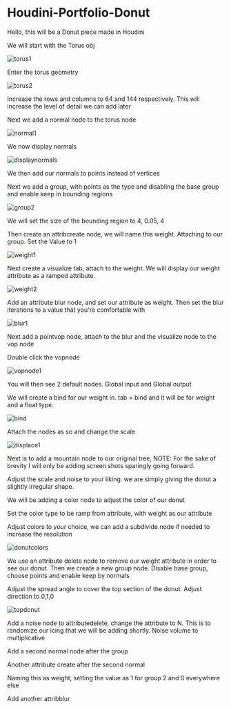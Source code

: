 # Houdini-Portfolio-Donut

Hello, this will be a Donut piece made in Houdini

We will start with the Torus obj 

![torus1](https://user-images.githubusercontent.com/103074186/163476330-cd17f871-3fff-47ee-83ad-86a4d17646e5.PNG)

Enter the torus geometry

![torus2](https://user-images.githubusercontent.com/103074186/163476716-df755dc0-2ada-4df2-8fcb-73dfc5bcb4e9.PNG)

Increase the rows and columns to 64 and 144 respectively. This will increase the level of detail we can add later

Next we add a normal node to the torus node

![normal1](https://user-images.githubusercontent.com/103074186/163477501-612a18c3-5ce5-49b1-aa09-8e1d1a5df58b.PNG)

We now display normals 

![displaynormals](https://user-images.githubusercontent.com/103074186/163478025-b84e3d64-5d2f-4550-bb12-ef735ae06860.PNG)

We then add our normals to points instead of vertices

Next we add a group, with points as the type and disabling the base group and enable keep in bounding regions

![group2](https://user-images.githubusercontent.com/103074186/163479427-24e51115-b09c-4c7d-a28b-c5cafd4d5c52.PNG)

We will set the size of the bounding region to 4, 0.05, 4

Then create an attribcreate node, we will name this weight. Attaching to our group. Set the Value to 1

![weight1](https://user-images.githubusercontent.com/103074186/163480101-893449a5-87ba-487d-8976-98c140adab64.PNG)

Next create a visualize tab, attach to the weight. We will display our weight attribute as a ramped attribute. 

![weight2](https://user-images.githubusercontent.com/103074186/163480875-f3f3f588-045a-480e-895f-6eba867d316e.PNG)

Add an attribute blur node, and set our attribute as weight. Then set the blur iterations to a value that you're comfortable with

![blur1](https://user-images.githubusercontent.com/103074186/163481462-01882f06-f9e3-434b-b58d-76518c731cad.PNG)

Next add a pointvop node, attach to the blur and the visualize node to the vop node

Double click the vopnode

![vopnode1](https://user-images.githubusercontent.com/103074186/163481896-ae479ce0-68ad-44fe-bd94-80fb3a11888e.PNG)

You will then see 2 default nodes. Global input and Global output

We will create a bind for our weight in. tab > bind and it will be for weight and a float type. 

![bind](https://user-images.githubusercontent.com/103074186/163490824-00b1198f-9aca-4e54-82c9-d459fbe0127e.PNG)

Attach the nodes as so and change the scale 

![displace1](https://user-images.githubusercontent.com/103074186/163491205-5191d987-efad-4aaf-9cdb-6cb0ffbf7519.PNG)

Next is to add a mountain node to our original tree, NOTE: For the sake of brevity I will only be adding screen shots sparingly going forward.

Adjust the scale and noise to your liking. we are simply giving the donut a slightly irregular shape. 

We will be adding a color node to adjust the color of our donut

Set the color type to be ramp from attribute, with weight as our attribute

Adjust colors to your choice, we can add a subdivide node if needed to increase the resolution

![donutcolors](https://user-images.githubusercontent.com/103074186/163500676-5ca17789-748b-4ea5-a695-fbfa8053d771.PNG)

We use an attribute delete node to remove our weight attribute in order to see our donut. Then we create a new group node. Disable base group, choose points and enable keep by normals

Adjust the spread angle to cover the top section of the donut. Adjust direction to 0,1,0

![topdonut](https://user-images.githubusercontent.com/103074186/163502399-c8d05d3f-9329-4232-a2cf-ba92adf20b64.PNG)

Add a noise node to attributedelete, change the attribute to N. This is to randomize our icing that we will be adding shortly. Noise volume to multiplicative 

Add a second normal node after the group

Another attribute create after the second normal

Naming this as weight, setting the value as 1 for group 2 and 0 everywhere else

Add another attribblur


























